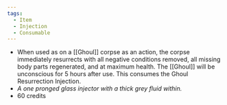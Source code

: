 ```yaml
---
tags:
  - Item
  - Injection
  - Consumable
---
```

- When used as on a [[Ghoul]] corpse as an action, the corpse immediately resurrects with all negative conditions removed, all missing body parts regenerated, and at maximum health. The [[Ghoul]] will be unconscious for 5 hours after use. This consumes the Ghoul Resurrection Injection.
- *A one pronged glass injector with a thick grey fluid within.*
- 60 credits